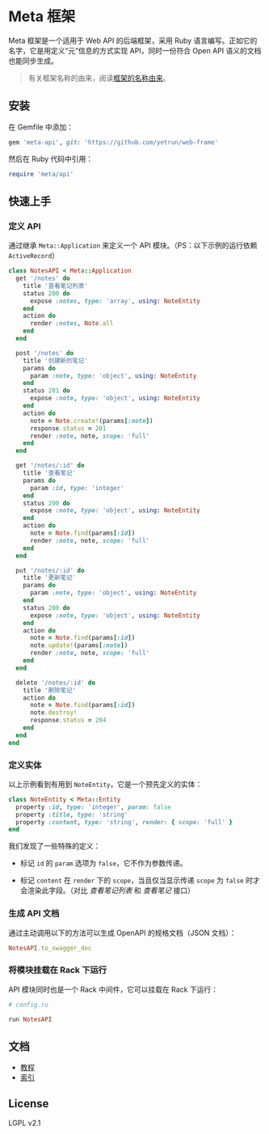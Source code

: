 # Meta 框架

Meta 框架是一个适用于 Web API 的后端框架，采用 Ruby 语言编写。正如它的名字，它是用定义“元”信息的方式实现 API，同时一份符合 Open API 语义的文档也能同步生成。

> 有关框架名称的由来，阅读[框架的名称由来](docs/名称由来.md)。

## 安装

在 Gemfile 中添加：

```ruby
gem 'meta-api', git: 'https://github.com/yetrun/web-frame'
```

然后在 Ruby 代码中引用：

```ruby
require 'meta/api'
```

## 快速上手

### 定义 API

通过继承 `Meta::Application` 来定义一个 API 模块。（PS：以下示例的运行依赖 `ActiveRecord`）

```ruby
class NotesAPI < Meta::Application
  get '/notes' do
    title '查看笔记列表'
    status 200 do
      expose :notes, type: 'array', using: NoteEntity
    end
    action do
      render :notes, Note.all
    end
  end

  post '/notes' do
    title '创建新的笔记'
    params do
      param :note, type: 'object', using: NoteEntity
    end
    status 201 do
      expose :note, type: 'object', using: NoteEntity
    end
    action do
      note = Note.create!(params[:note])
      response.status = 201
      render :note, note, scope: 'full'
    end
  end

  get '/notes/:id' do
    title '查看笔记'
    params do
      param :id, type: 'integer'
    end
    status 200 do
      expose :note, type: 'object', using: NoteEntity
    end
    action do
      note = Note.find(params[:id])
      render :note, note, scope: 'full'
    end
  end

  put '/notes/:id' do
    title '更新笔记'
    params do
      param :note, type: 'object', using: NoteEntity
    end
    status 200 do
      expose :note, type: 'object', using: NoteEntity
    end
    action do
      note = Note.find(params[:id])
      note.update!(params[:note])
      render :note, note, scope: 'full'
    end
  end

  delete '/notes/:id' do
    title '删除笔记'
    action do
      note = Note.find(params[:id])
      note.destroy!
      response.status = 204
    end
  end
end
```

### 定义实体

以上示例看到有用到 `NoteEntity`，它是一个预先定义的实体：

```ruby
class NoteEntity < Meta::Entity
  property :id, type: 'integer', param: false
  property :title, type: 'string'
  property :content, type: 'string', render: { scope: 'full' }
end
```

我们发现了一些特殊的定义：

- 标记 `id` 的 `param` 选项为 `false`，它不作为参数传递。

- 标记 `content` 在 `render` 下的 `scope`，当且仅当显示传递 `scope` 为 `false` 时才会渲染此字段。（对比 *查看笔记列表* 和 *查看笔记* 接口）

### 生成 API 文档

通过主动调用以下的方法可以生成 OpenAPI 的规格文档（JSON 文档）：

```ruby
NotesAPI.to_swagger_doc
```

### 将模块挂载在 Rack 下运行

API 模块同时也是一个 Rack 中间件，它可以挂载在 Rack 下运行：

```ruby
# config.ru

run NotesAPI
```

## 文档

- [教程](docs/教程.md)
- [索引](docs/索引.md)

## License

LGPL v2.1
